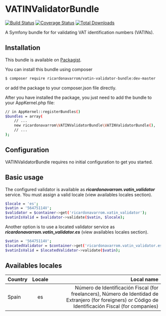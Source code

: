 VATINValidatorBundle
====================
[![Build Status](https://travis-ci.org/ricardonavarrom/VATINValidatorBundle.svg?branch=master)](https://travis-ci.org/ricardonavarrom/VATINValidatorBundle)
[![Coverage Status](https://coveralls.io/repos/github/ricardonavarrom/VATINValidatorBundle/badge.svg?branch=master)](https://coveralls.io/github/ricardonavarrom/VATINValidatorBundle?branch=master)
[![Total Downloads](https://poser.pugx.org/ricardonavarrom/vatin-validator-bundle/downloads)](https://packagist.org/packages/ricardonavarrom/vatin-validator-bundle)

A Symfony bundle for for validating VAT identification numbers (VATINs).


Installation
------------
This bundle is available on [Packagist](https://packagist.org/packages/ricardonavarrom/vatin-validator-bundle).

You can install this bundle using composer

```bash
$ composer require ricardonavarrom/vatin-validator-bundle:dev-master
```
or add the package to your composer.json file directly.

After you have installed the package, you just need to add the bundle to your AppKernel.php file:

```bash
// in AppKernel::registerBundles()
$bundles = array(
    // ...
    new ricardonavarrom\VATINValidatorBundle\VATINValidatorBundle(),
    // ...
);
```


Configuration
-------------
VATINValidatorBundle requires no initial configuration to get you started.


Basic usage
-----------
The configured validator is available as **_ricardonavarrom.vatin_validator_** service. You must assign a valid locale (view availables locales section).

```bash
$locale = 'es';
$vatin = '56475114V';
$validator = $container->get('ricardonavarrom.vatin_validator');
$vatinIsValid = $validator->validate($vatin, $locale);
```

Another option is to use a located validator service as **_ricardonavarrom.vatin_validator.es_** (view availables locales section).

```bash
$vatin = '56475114V';
$locatedValidator = $container->get('ricardonavarrom.vatin_validator.es');
$vatinIsValid = $locatedValidator->validate($vatin);
```


Availables locales
------------------

| Country        | Locale           | Local name                                                                                                                                               |
| -------------- |:----------------:| --------------------------------------------------------------------------------------------------------------------------------------------------------:|
| Spain          | es               | Número de Identificación Fiscal (for freelancers), Número de Identidad de Extranjero (for foreigners) or Código de Identificación Fiscal (for companies) |